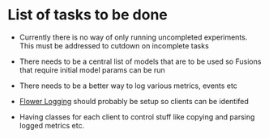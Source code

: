 # List of tasks to be done

- Currently there is no way of only running uncompleted experiments. This must be addressed to cutdown on incomplete tasks
- There needs to be a central list of models that are to be used so Fusions that require initial model params can be run
- There needs to be a better way to log various metrics, events etc
- [Flower Logging](https://flower.dev/docs/framework/how-to-configure-logging.html) should probably be setup so clients can be identifed

- Having classes for each client to control stuff like copying and parsing logged metrics etc.